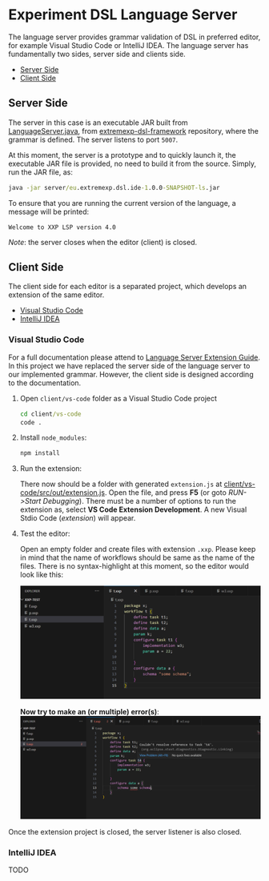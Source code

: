 # Experiment DSL Language Server
The language server provides grammar validation of DSL in preferred editor, for example Visual Studio Code or IntelliJ IDEA. The language server has fundamentally two sides, server side and clients side. 

- [Server Side](#server-side)
- [Client Side](#client-side)

## Server Side 
The server in this case is an executable JAR built from [LanguageServer.java](https://colab-repo.intracom-telecom.com/colab-projects/extremexp/experiment-modelling/extremexp-dsl-framework/-/blob/main/eu.extremexp.dsl.parent/eu.extremexp.dsl.ide/src/eu/extremexp/dsl/ide/ServerLauncher.java?ref_type=heads), from [extremexp-dsl-framework](https://colab-repo.intracom-telecom.com/colab-projects/extremexp/experiment-modelling/extremexp-dsl-framework) repository, where the grammar is defined. The server listens to port `5007`.

At this moment, the server is a prototype and to quickly launch it, the executable JAR file is provided, no need to build it from the source. Simply, run the JAR file, as:

```cmd
java -jar server/eu.extremexp.dsl.ide-1.0.0-SNAPSHOT-ls.jar
```
To ensure that you are running the current version of the language, a message will be printed:

```
Welcome to XXP LSP version 4.0
```

*Note*: the server closes when the editor (client) is closed. 


## Client Side
The client side for each editor is a separated project, which develops an extension of the same editor. 

- [Visual Studio Code](#visual-studio-code)
- [IntelliJ IDEA](#intellij-idea)

### Visual Studio Code
For a full documentation please attend to [Language Server Extension Guide](https://code.visualstudio.com/api/language-extensions/language-server-extension-guide). In this project we have replaced the server side of the language server to our implemented grammar. However, the client side is designed according to the documentation. 

1. Open `client/vs-code` folder as a Visual Studio Code project
    ```cmd
    cd client/vs-code
    code .
    ```

1. Install `node_modules`:
    ```cmd
    npm install
    ```

1. Run the extension:

    There now should be a folder with generated `extension.js` at [client/vs-code/src/out/extension.js](client/vs-code/src/out/extension.js). Open the file, and press **F5** (or goto *RUN->Start Debugging*). There must be a number of options to run the extension as, select **VS Code Extension Development**. A new Visual Stdio Code (*extension*) will appear.

1. Test the editor:

    Open an empty folder and create files with extension `.xxp`. Please keep in mind that the name of workflows should be same as the name of the files. There is no syntax-highlight at this moment, so the editor would look like this:

    ![VS code no editor](assets/vs-editor-no-error.png)


    **Now try to make an (or multiple) error(s)**:
    ![VS code with error](assets/vs-editor-with-error.png)

Once the extension project is closed, the server listener is also closed.

### IntelliJ IDEA
TODO